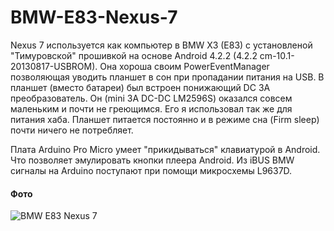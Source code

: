 # BMW-E83-Nexus-7
Nexus 7 используется как компьютер в BMW X3 (E83) с установленой "Тимуровской" прошивкой на основе Android 4.2.2 (4.2.2 cm-10.1-20130817-USBROM). Она хороша своим PowerEventManager позволяющая уводить планшет в сон при пропадании питания на USB. В планшет (вместо батареи) был встроен понижающий DC 3A преобразователь. Он (mini 3A DC-DC LM2596S) оказался совсем маленьким и почти не греющимся. Его я использовал так же для питания хаба. Планшет питается постоянно и в режиме сна (Firm sleep) почти ничего не потребляет.

Плата Arduino Pro Micro умеет "прикидываться" клавиатурой в Android. Что позволяет эмулировать кнопки плеера Android. Из iBUS BMW сигналы на Arduino поступают при помощи микросхемы L9637D.

#### Фото
![BMW E83 Nexus 7](https://raw.github.com/phpscriptru/BMW-E83-Nexus-7/master/Foto.jpg)
